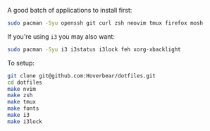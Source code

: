 
A good batch of applications to install first:

```bash
sudo pacman -Syu openssh git curl zsh neovim tmux firefox mosh
```

If you're using `i3` you may also want:

```bash
sudo pacman -Syu i3 i3status i3lock feh xorg-xbacklight
```

To setup:

```bash
git clone git@github.com:Hoverbear/dotfiles.git
cd dotfiles
make nvim
make zsh
make tmux
make fonts
make i3
make i3lock
```

